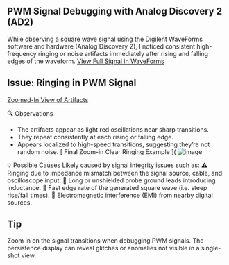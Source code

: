 ## PWM Signal Debugging with Analog Discovery 2 (AD2)
While observing a square wave signal using the Digilent WaveForms software and hardware (Analog Discovery 2), I noticed consistent high-frequency ringing or noise artifacts immediately after rising and falling edges of the waveform.
[ View Full Signal in WaveForms]( https://github.com/ErPournima56/Fix-It-Fast-Embedded-Debugging-Tips/blob/main/Diagnosing%20PWM%20Edge%20Artifacts%20in%20WaveForms%20with%20AD2/pwm_modulated_by_sine.png )

## Issue: Ringing in PWM Signal
[Zoomed-In View of Artifacts](https://github.com/ErPournima56/Fix-It-Fast-Embedded-Debugging-Tips/blob/main/Diagnosing%20PWM%20Edge%20Artifacts%20in%20WaveForms%20with%20AD2/pwm_edge_artifact_zoom.png )

🔍 Observations
* The artifacts appear as light red oscillations near sharp transitions.
* They repeat consistently at each rising or falling edge.
* Appears localized to high-speed transitions, suggesting they’re not random noise.
[ Final Zoom-in Clear Ringing Example ]( ![image](https://github.com/user-attachments/assets/cecfdf62-dbf9-4e90-b47f-6b74e99cf7fd)

💡 Possible Causes
Likely caused by signal integrity issues such as:
⚠️ Ringing due to impedance mismatch between the signal source, cable, and oscilloscope input.
🔌 Long or unshielded probe ground leads introducing inductance.
📶 Fast edge rate of the generated square wave (i.e. steep rise/fall times).
📡 Electromagnetic interference (EMI) from nearby digital sources.  

## Tip
Zoom in on the signal transitions when debugging PWM signals. The persistence display can reveal glitches or anomalies not visible in a single-shot view.
